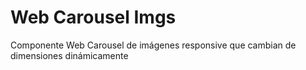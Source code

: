 # Web Carousel Imgs

Componente Web Carousel de imágenes responsive que cambian de dimensiones dinámicamente
